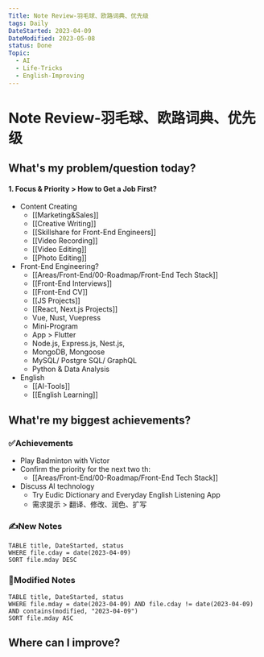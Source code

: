 ```yaml
---
Title: Note Review-羽毛球、欧路词典、优先级
tags: Daily
DateStarted: 2023-04-09
DateModified: 2023-05-08
status: Done
Topic:
  - AI
  - Life-Tricks
  - English-Improving
---
```


# Note Review-羽毛球、欧路词典、优先级

## What's my problem/question today?

#### 1. Focus & Priority > How to Get a Job First?

- Content Creating
  - [[Marketing&Sales]]
  - [[Creative Writing]]
  - [[Skillshare for Front-End Engineers]]
  - [[Video Recording]]
  - [[Video Editing]]
  - [[Photo Editing]]
- Front-End Engineering?
  - [[Areas/Front-End/00-Roadmap/Front-End Tech Stack]]
  - [[Front-End Interviews]]
  - [[Front-End CV]]
  - [[JS Projects]]
  - [[React, Next.js Projects]]
  - Vue, Nust, Vuepress
  - Mini-Program
  - App > Flutter
  - Node.js, Express.js, Nest.js,
  - MongoDB, Mongoose
  - MySQL/ Postgre SQL/ GraphQL
  - Python & Data Analysis
- English
  - [[AI-Tools]]
  - [[English Learning]]

## What're my biggest achievements?

### ✅Achievements

- Play Badminton with Victor
- Confirm the priority for the next two th:
  - [[Areas/Front-End/00-Roadmap/Front-End Tech Stack]]
- Discuss AI technology
  - Try Eudic Dictionary and Everyday English Listening App
  - 需求提示 > 翻译、修改、润色、扩写

### ✍️New Notes

```dataview
TABLE title, DateStarted, status
WHERE file.cday = date(2023-04-09)
SORT file.mday DESC
```

### 📝Modified Notes

```dataview
TABLE title, DateStarted, status
WHERE file.mday = date(2023-04-09) AND file.cday != date(2023-04-09) AND contains(modified, "2023-04-09")
SORT file.mday ASC
```

## Where can I improve?
